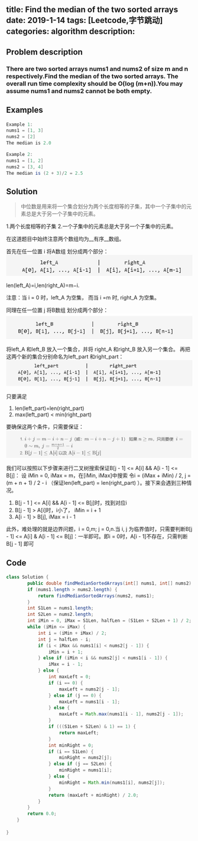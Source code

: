 title: Find the median of the two sorted arrays
date: 2019-1-14
tags: [Leetcode,字节跳动]
categories: algorithm
description:   　　
---
## Problem description
  ### There are two sorted arrays nums1 and nums2 of size m and n respectively.Find the median of the two sorted arrays. The overall run time complexity should be O(log (m+n)).You may assume nums1 and nums2 cannot be both empty.
 ## Examples
``` java
Example 1:
nums1 = [1, 3]
nums2 = [2]
The median is 2.0
```
```java
Example 2:
nums1 = [1, 2]
nums2 = [3, 4]
The median is (2 + 3)/2 = 2.5
```
## Solution
> 中位数是用来将一个集合划分为两个长度相等的子集，其中一个子集中的元素总是大于另一个子集中的元素。
 
  1.两个长度相等的子集
   2.一个子集中的元素总是大于另一个子集中的元素。

在这道题目中始终注意两个数组均为__有序__数组。

首先在任一位置 i 将A数组 划分成两个部分：
![partitionA](/images/partitionA.PNG)

len(left_A)=i,len(right_A)=m−i.

注意：当 i = 0 时，left_A 为空集， 而当 i =m 时, right_A 为空集。

同理在任一位置 j 将B数组 划分成两个部分：
![partitionB](/images/partitionB.PNG)

将left_A 和left_B 放入一个集合，并将 right_A 和right_B 放入另一个集合。 再把这两个新的集合分别命名为left_part 和right_part：
![partitionAB](/images/partitionAB.PNG)

只要满足 
1. len(left_part)=len(right_part)
2. max(left_part) < min(right_part)

要确保这两个条件，只需要保证：
![](/images/par_condition.PNG)

我们可以按照以下步骤来进行二叉树搜索保证B[j - 1] <= A[i] && A[i - 1] <=  B[j]：
设 iMin = 0, iMax = m，在[iMin, iMax]中搜索
令i = (iMax + iMin)  / 2, j = (m + n + 1) / 2 - i  （保证len(left_part) = len(right_part)  ）。接下来会遇到三种情况。
1. B[j - 1 ] <= A[i] && A[i - 1] <=  B[j]时，找到对应i
2.  B[j - 1] > A[i]时，i小了， iMin  =  i + 1
3.  A[i - 1] > B[j], iMax = i - 1

此外，难处理的就是边界问题，i = 0,m; j = 0,n.当 i, j 为临界值时，只需要判断B[j - 1] <= A[i] & A[i - 1] <=  B[j]：一半即可。即i = 0时，A[i - 1]不存在，只需判断B[j - 1] 即可

## Code

```java
class Solution {
        public double findMedianSortedArrays(int[] nums1, int[] nums2) {
        if (nums1.length > nums2.length) {
            return findMedianSortedArrays(nums2, nums1);
        }
        int S1Len = nums1.length;
        int S2Len = nums2.length;
        int iMin = 0, iMax = S1Len, halfLen = (S1Len + S2Len + 1) / 2;
        while (iMin <= iMax) {
            int i = (iMin + iMax) / 2;
            int j = halfLen - i;
            if (i < iMax && nums1[i] < nums2[j - 1]) {
                iMin = i + 1;
            } else if (iMin < i && nums2[j] < nums1[i - 1]) {
                iMax = i - 1;
            } else {
                int maxLeft = 0;
                if (i == 0) {
                    maxLeft = nums2[j - 1];
                } else if (j == 0) {
                    maxLeft = nums1[i - 1];
                } else {
                    maxLeft = Math.max(nums1[i - 1], nums2[j - 1]);
                }
                if (((S1Len + S2Len) & 1) == 1) {
                    return maxLeft;
                }
                int minRight = 0;
                if (i == S1Len) {
                    minRight = nums2[j];
                } else if (j == S2Len) {
                    minRight = nums1[i];
                } else {
                    minRight = Math.min(nums1[i], nums2[j]);
                }
                return (maxLeft + minRight) / 2.0;
            }
        }
        return 0.0;
    }

}
```